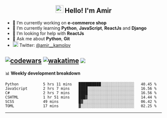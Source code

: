 <h2 align="center"><img src="https://media.giphy.com/media/hvRJCLFzcasrR4ia7z/giphy.gif" width="25px"> Hello! I'm Amir</h2>

- 🔭 I’m currently working on **e-commerce shop**
- 🌱 I’m currently learning **Python**, **JavaScript**, **ReactJs** and **Django**
- 🤔 I’m looking for help with **ReactJs**
- 💬 Ask me about **Python**, **Git**
- <img alt="Amir Kamolov | Twitter" width="18px" src="https://raw.githubusercontent.com/peterthehan/peterthehan/master/assets/twitter.svg" /> Twitter: [@amir__kamolov ](https://twitter.com/amir__kamolov)

[![codewars](https://www.codewars.com/users/Kamolov%20Amir/badges/micro)](https://www.codewars.com/users/Kamolov%20Amir)
[![wakatime](https://wakatime.com/badge/user/12da36de-2fca-4ef2-bb44-ec10c4750b61.svg)](https://wakatime.com/@12da36de-2fca-4ef2-bb44-ec10c4750b61)
![](https://komarev.com/ghpvc/?username=Amir0715&style=flat-square)
---

📊 **Weekly development breakdown**
<!--START_SECTION:waka-->

```text
Python           5 hrs 11 mins   ██████████░░░░░░░░░░░░░░░   40.45 %
JavaScript       2 hrs 7 mins    ████░░░░░░░░░░░░░░░░░░░░░   16.56 %
C#               2 hrs 7 mins    ████░░░░░░░░░░░░░░░░░░░░░   16.56 %
CSHTML           1 hr 51 mins    ███▓░░░░░░░░░░░░░░░░░░░░░   14.44 %
SCSS             49 mins         █▓░░░░░░░░░░░░░░░░░░░░░░░   06.42 %
TOML             17 mins         ▓░░░░░░░░░░░░░░░░░░░░░░░░   02.25 %
```

<!--END_SECTION:waka-->

---

